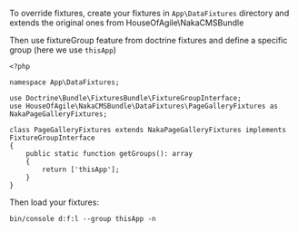 
To override fixtures, create your fixtures in `App\DataFixtures` directory and extends the original ones from HouseOfAgile\NakaCMSBundle

Then use fixtureGroup feature from doctrine fixtures and define a specific group (here we use `thisApp`)

```
<?php

namespace App\DataFixtures;

use Doctrine\Bundle\FixturesBundle\FixtureGroupInterface;
use HouseOfAgile\NakaCMSBundle\DataFixtures\PageGalleryFixtures as NakaPageGalleryFixtures;

class PageGalleryFixtures extends NakaPageGalleryFixtures implements FixtureGroupInterface
{
    public static function getGroups(): array
    {
        return ['thisApp'];
    }
}
```

Then load your fixtures:

    bin/console d:f:l --group thisApp -n